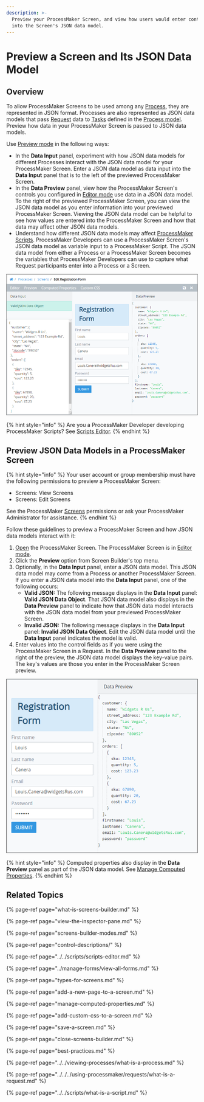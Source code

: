 ```yaml
---
description: >-
  Preview your ProcessMaker Screen, and view how users would enter control data
  into the Screen's JSON data model.
---
```


# Preview a Screen and Its JSON Data Model

## Overview

To allow ProcessMaker Screens to be used among any [Process](../../viewing-processes/what-is-a-process.md), they are represented in JSON format. Processes are also represented as JSON data models that pass [Request](../../../using-processmaker/requests/what-is-a-request.md) data to [Tasks](../../process-design/model-your-process/process-modeling-element-descriptions.md#user-task) defined in the [Process model](../../process-design/what-is-process-modeling.md). Preview how data in your ProcessMaker Screen is passed to JSON data models.

Use [Preview mode](screens-builder-modes.md#preview-mode) in the following ways:

* In the **Data Input** panel, experiment with how JSON data models for different Processes interact with the JSON data model for your ProcessMaker Screen. Enter a JSON data model as data input into the **Data Input** panel that is to the left of the previewed ProcessMaker Screen.
* In the **Data Preview** panel, view how the ProcessMaker Screen's controls you configured in [Editor mode](screens-builder-modes.md#editor-mode) use data in a JSON data model. To the right of the previewed ProcessMaker Screen, you can view the JSON data model as you enter information into your previewed ProcessMaker Screen. Viewing the JSON data model can be helpful to see how values are entered into the ProcessMaker Screen and how that data may affect other JSON data models.
* Understand how different JSON data models may affect [ProcessMaker Scripts](../../scripts/what-is-a-script.md). ProcessMaker Developers can use a ProcessMaker Screen's JSON data model as variable input to a ProcessMaker Script. The JSON data model from either a Process or a ProcessMaker Screen becomes the variables that ProcessMaker Developers can use to capture what Request participants enter into a Process or a Screen.

![Screens Builder displaying JSON input and output data models in Preview mode](../../../.gitbook/assets/preview-mode-screens-builder-processes.png)

{% hint style="info" %}
Are you a ProcessMaker Developer developing ProcessMaker Scripts? See [Scripts Editor](../../scripts/scripts-editor.md).
{% endhint %}

## Preview JSON Data Models in a ProcessMaker Screen

{% hint style="info" %}
Your user account or group membership must have the following permissions to preview a ProcessMaker Screen:

* Screens: View Screens
* Screens: Edit Screens

See the ProcessMaker [Screens](../../../processmaker-administration/permission-descriptions-for-users-and-groups.md#screens) permissions or ask your ProcessMaker Administrator for assistance.
{% endhint %}

Follow these guidelines to preview a ProcessMaker Screen and how JSON data models interact with it:

1. [Open](../manage-forms/view-all-forms.md) the ProcessMaker Screen. The ProcessMaker Screen is in [Editor mode](screens-builder-modes.md#editor-mode).
2. Click the **Preview** option from Screen Builder's top menu.
3. Optionally, in the **Data Input** panel, enter a JSON data model. This JSON data model may come from a Process or another ProcessMaker Screen. If you enter a JSON data model into the **Data Input** panel, one of the following occurs:
   * **Valid JSON:** The following message displays in the **Data Input** panel: **Valid JSON Data Object**. That JSON data model also displays in the **Data Preview** panel to indicate how that JSON data model interacts with the JSON data model from your previewed ProcessMaker Screen.
   * **Invalid JSON:** The following message displays in the **Data Input** panel: **Invalid JSON Data Object**. Edit the JSON data model until the **Data Input** panel indicates the model is valid.
4. Enter values into the control fields as if you were using the ProcessMaker Screen in a Request. In the **Data Preview** panel to the right of the preview, the JSON data model displays the key-value pairs. The key's values are those you enter in the ProcessMaker Screen preview.

![Data Preview panel displaying the combined JSON data model in Preview mode](../../../.gitbook/assets/data-preview-panel-screen-builder-processes.png)

{% hint style="info" %}
Computed properties also display in the **Data Preview** panel as part of the JSON data model. See [Manage Computed Properties](manage-computed-properties.md).
{% endhint %}

## Related Topics

{% page-ref page="what-is-screens-builder.md" %}

{% page-ref page="view-the-inspector-pane.md" %}

{% page-ref page="screens-builder-modes.md" %}

{% page-ref page="control-descriptions/" %}

{% page-ref page="../../scripts/scripts-editor.md" %}

{% page-ref page="../manage-forms/view-all-forms.md" %}

{% page-ref page="types-for-screens.md" %}

{% page-ref page="add-a-new-page-to-a-screen.md" %}

{% page-ref page="manage-computed-properties.md" %}

{% page-ref page="add-custom-css-to-a-screen.md" %}

{% page-ref page="save-a-screen.md" %}

{% page-ref page="close-screens-builder.md" %}

{% page-ref page="best-practices.md" %}

{% page-ref page="../../viewing-processes/what-is-a-process.md" %}

{% page-ref page="../../../using-processmaker/requests/what-is-a-request.md" %}

{% page-ref page="../../scripts/what-is-a-script.md" %}

